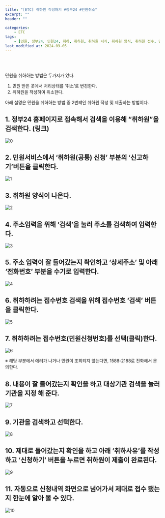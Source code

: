 ```yaml
---
title: "[ETC] 취하원 작성하기 #정부24 #민원취소"
excerpt: ""
header: ""

categories:
    - ETC
tags:
    - [민원, 정부24, 민원24, 취하, 취하원, 취하원 서식, 취하원 양식, 취하원 접수, 민원 취하원, 정부24 취하원, ]
last_modified_at: 2024-09-05
---
```

<br><br>

민원을 취하하는 방법은 두가지가 있다.

1. 민원 받은 곳에서 처리상태를 ‘취소’로 변경한다.
2. 취하원을 작성하여 취소한다.

아래 설명은 민원을 취하하는 방법 중 2번쨰인 취하원 작성 및 제출하는 방법이다.



## 1. 정부24 홈페이지로 접속해서 검색을 이용해 “취하원”을 검색한다. (링크)


![0](/upload/2024-09-05-취하원_작성하기_#정부24_#민원취소.md/0.png)



## 2. 민원서비스에서 ‘취하원(공통) 신청’ 부분의 ‘신고하기’버튼을 클릭한다.


![1](/upload/2024-09-05-취하원_작성하기_#정부24_#민원취소.md/1.png)



## 3. 취하원 양식이 나온다.


![2](/upload/2024-09-05-취하원_작성하기_#정부24_#민원취소.md/2.png)



## 4. 주소입력을 위해 ‘검색’을 눌러 주소를 검색하여 입력한다.


![3](/upload/2024-09-05-취하원_작성하기_#정부24_#민원취소.md/3.png)



## 5. 주소 입력이 잘 들어갔는지 확인하고 ‘상세주소’ 및 아래 ‘전화번호’ 부분을 수기로 입력한다.


![4](/upload/2024-09-05-취하원_작성하기_#정부24_#민원취소.md/4.png)



## 6. 취하하려는 접수번호 검색을 위해 접수번호 ‘검색’ 버튼을 클릭한다.


![5](/upload/2024-09-05-취하원_작성하기_#정부24_#민원취소.md/5.png)



## 7. 취하하려는 접수번호(민원신청번호)를 선택(클릭)한다.


![6](/upload/2024-09-05-취하원_작성하기_#정부24_#민원취소.md/6.png)


※ 해당 부분에서 에러가 나거나 민원이 조회되지 않는다면, 1588-2188로 전화해서 문의한다.



## 8. 내용이 잘 들어갔는지 확인을 하고 대상기관 검색을 눌러 기관을 지정 해 준다.


![7](/upload/2024-09-05-취하원_작성하기_#정부24_#민원취소.md/7.png)



## 9. 기관을 검색하고 선택한다.


![8](/upload/2024-09-05-취하원_작성하기_#정부24_#민원취소.md/8.png)



## 10. 제대로 들어갔는지 확인을 하고 아래 ‘취하사유’를 작성 하고 ‘신청하기’ 버튼을 누르면 취하원이 제출이 완료된다.


![9](/upload/2024-09-05-취하원_작성하기_#정부24_#민원취소.md/9.png)



## 11. 자동으로 신청내역 화면으로 넘어가서 제대로 접수 됐는지 한눈에 알아 볼 수 있다.


![10](/upload/2024-09-05-취하원_작성하기_#정부24_#민원취소.md/10.png)

